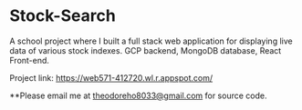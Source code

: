 # Stock-Search

A school project where I built a full stack web application for displaying live data of various stock indexes. 
GCP backend, MongoDB database, React Front-end.

Project link: https://web571-412720.wl.r.appspot.com/

**Please email me at theodoreho8033@gmail.com for source code. 

